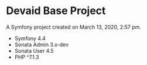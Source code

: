 Devaid Base Project
=======

A Symfony project created on March 13, 2020, 2:57 pm.

* Symfony 4.4
* Sonata Admin 3.x-dev
* Sonata User 4.5
* PHP ^7.1.3
